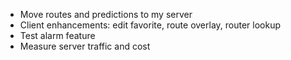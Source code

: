 * Move routes and predictions to my server
* Client enhancements: edit favorite, route overlay, router lookup
* Test alarm feature
* Measure server traffic and cost